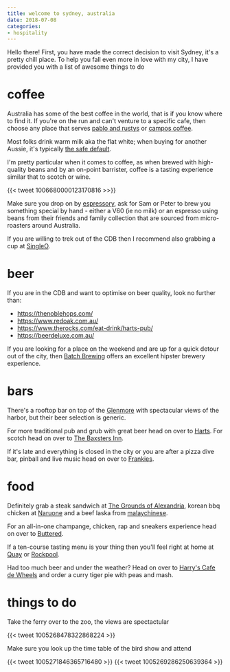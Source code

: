 ```yaml
---
title: welcome to sydney, australia
date: 2018-07-08
categories:
- hospitality
---
```


Hello there! First, you have made the correct decision to visit Sydney, it's a pretty chill place. To help you fall even more in love with my city, I have provided you with a list of awesome things to do

# coffee

Australia has some of the best coffee in the world, that is if you know where to find it. If you're on the run and can't venture to a specific cafe, then choose any place that serves [pablo and rustys](https://pabloandrustys.com.au) or [campos coffee](https://camposcoffee.com/).  

Most folks drink warm milk aka the flat white; when buying for another Aussie, it's typically [the safe default](https://www.smh.com.au/entertainment/flat-and-fabulous-20120218-1tfdk.html).

I'm pretty particular when it comes to coffee, as when brewed with high-quality beans and by an on-point barrister, coffee is a tasting experience similar that to scotch or wine. 

{{< tweet 1006680000123170816 >>}}

Make sure you drop on by [espressory](https://www.google.com/maps/dir/''/espressory/@-33.8658781,151.1377908,12z/data=!4m8!4m7!1m0!1m5!1m1!1s0x6b12ae40531a39bf:0xec915a32e0a6e994!2m2!1d151.2078309!2d-33.8658979), ask for Sam or Peter to brew you something special by hand - either a V60 (ie no milk) or an espresso using beans from their friends and family collection that are sourced from micro-roasters around Australia. 

If you are willing to trek out of the CDB then I recommend also grabbing a cup at [SingleO](http://singleo.com.au/). 

# beer

If you are in the CDB and want to optimise on beer quality, look no further than:

* https://thenoblehops.com/
* https://www.redoak.com.au/
* https://www.therocks.com/eat-drink/harts-pub/
* https://beerdeluxe.com.au/

If you are looking for a place on the weekend and are up for a quick detour out of the city, then [Batch Brewing](http://www.batchbrewingco.com.au/) offers an excellent hipster brewery experience.

# bars

There's a rooftop bar on top of the [Glenmore](http://theglenmore.com.au/) with spectacular views of the harbor, but their beer selection is generic.  

For more traditional pub and grub with great beer head on over to [Harts](https://www.therocks.com/eat-drink/harts-pub/). For scotch head on over to [The Baxsters Inn](http://thebaxterinn.com/).

If it's late and everything is closed in the city or you are after a pizza dive bar, pinball and live music head on over to [Frankies](http://www.frankiespizzabytheslice.com/).

# food

Definitely grab a steak sandwich at [The Grounds of Alexandria](https://thegroundscity.com.au/), korean bbq chicken at [Naruone](https://grabyourfork.blogspot.com/2012/12/naruone-sydney.html) and a beef laska from [malaychinese](http://www.malaychinese.com.au/menu/).

For an all-in-one champange, chicken, rap and sneakers experience head on over to [Buttered](https://buttersydney.com.au/). 

If a ten-course tasting menu is your thing then you'll feel right at home at [Quay](https://www.quay.com.au/) or [Rockpool](http://www.rockpoolbarandgrill.com.au/).

Had too much beer and under the weather? Head on over to [Harry's Cafe de Wheels](http://www.harryscafedewheels.com.au/) and order a curry tiger pie with peas and mash.

# things to do

Take the ferry over to the zoo, the views are spectactular

{{< tweet 1005268478322868224 >}}

Make sure you look up the time table of the bird show and attend

{{< tweet 1005271846365716480 >}}
{{< tweet 1005269286250639364 >}}

